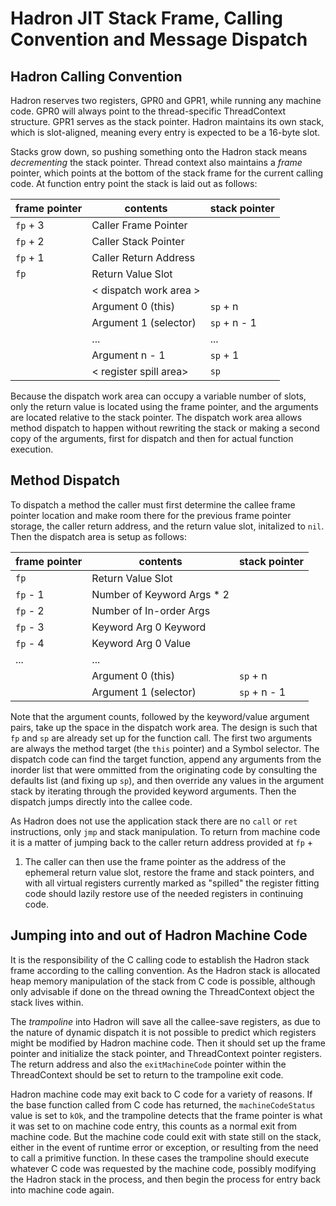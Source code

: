 # Hadron JIT Stack Frame, Calling Convention and Message Dispatch

## Hadron Calling Convention

Hadron reserves two registers, GPR0 and GPR1, while running any machine code. GPR0 will always point to the
thread-specific ThreadContext structure. GPR1 serves as the stack pointer. Hadron maintains its own stack, which is
slot-aligned, meaning every entry is expected to be a 16-byte slot.

Stacks grow down, so pushing something onto the Hadron stack means *decrementing* the stack pointer. Thread context also
maintains a *frame* pointer, which points at the bottom of the stack frame for the current calling code. At function
entry point the stack is laid out as follows:

| frame pointer | contents               | stack pointer |
|---------------|------------------------|---------------|
| `fp` + 3      | Caller Frame Pointer   |               |
| `fp` + 2      | Caller Stack Pointer   |               |
| `fp` + 1      | Caller Return Address  |               |
| `fp`          | Return Value Slot      |               |
|               | < dispatch work area > |               |
|               | Argument 0 (this)      | `sp` + n      |
|               | Argument 1 (selector)  | `sp` + n - 1  |
|               |  ...                   |  ...          |
|               | Argument n - 1         | `sp` + 1      |
|               | < register spill area> | `sp`          |

Because the dispatch work area can occupy a variable number of slots, only the return value is located using the frame
pointer, and the arguments are located relative to the stack pointer. The dispatch work area allows method dispatch to
happen without rewriting the stack or making a second copy of the arguments, first for dispatch and then for actual
function execution.

## Method Dispatch

To dispatch a method the caller must first determine the callee frame pointer location and make room there for the
previous frame pointer storage, the caller return address, and the return value slot, initalized to `nil`. Then the
dispatch area is setup as follows:

| frame pointer | contents                   | stack pointer |
|---------------|----------------------------|---------------|
| `fp`          | Return Value Slot          |               |
| `fp` - 1      | Number of Keyword Args * 2 |               |
| `fp` - 2      | Number of In-order Args    |               |
| `fp` - 3      | Keyword Arg 0 Keyword      |               |
| `fp` - 4      | Keyword Arg 0 Value        |               |
|  ...          | ...                        |               |
|               | Argument 0 (this)          | `sp` + n      |
|               | Argument 1 (selector)      | `sp` + n - 1  |

Note that the argument counts, followed by the keyword/value argument pairs, take up the space in the dispatch work
area. The design is such that `fp` and `sp` are already set up for the function call. The first two arguments are always
the method target (the `this` pointer) and a Symbol selector. The dispatch code can find the target function, append any
arguments from the inorder list that were ommitted from the originating code by consulting the defaults list (and fixing
up `sp`), and then override any values in the argument stack by iterating through the provided keyword arguments. Then
the dispatch jumps directly into the callee code.

As Hadron does not use the application stack there are no `call` or `ret` instructions, only `jmp` and stack
manipulation. To return from machine code it is a matter of jumping back to the caller return address provided at `fp` +
1. The caller can then use the frame pointer as the address of the ephemeral return value slot, restore the frame and
stack pointers, and with all virtual registers currently marked as "spilled" the register fitting code should lazily
restore use of the needed registers in continuing code.

## Jumping into and out of Hadron Machine Code

It is the responsibility of the C calling code to establish the Hadron stack frame according to the calling convention.
As the Hadron stack is allocated heap memory manipulation of the stack from C code is possible, although only advisable
if done on the thread owning the ThreadContext object the stack lives within.

The *trampoline* into Hadron will save all the callee-save registers, as due to the nature of dynamic dispatch it is not
possible to predict which registers might be modified by Hadron machine code. Then it should set up the frame pointer
and initialize the stack pointer, and ThreadContext pointer registers. The return address and also the `exitMachineCode`
pointer within the ThreadContext should be set to return to the trampoline exit code.

Hadron machine code may exit back to C code for a variety of reasons. If the base function called from C code has
returned, the `machineCodeStatus` value is set to `kOk`, and the trampoline detects that the frame pointer is what it
was set to on machine code entry, this counts as a normal exit from machine code. But the machine code could exit with
state still on the stack, either in the event of runtime error or exception, or resulting from the need to call a
primitive function. In these cases the trampoline should execute whatever C code was requested by the machine code,
possibly modifying the Hadron stack in the process, and then begin the process for entry back into machine code again.
